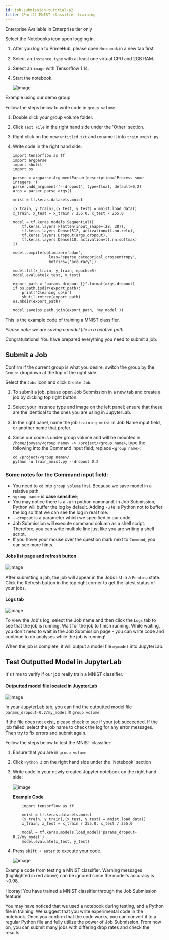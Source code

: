 ```yaml
---
id: job-submission-tutorial-p2
title: (Part2) MNIST classifier training
---
```


<div class="ee-only tooltip">Enterprise
  <span class="tooltiptext">Available in Enterprise tier only</span>
</div>

Select the Notebooks icon upon logging in.

1. After you login to PrimeHub, please open `Notebook` in a new tab first.
2. Select an `instance type` with at least one virtual CPU and 2GB RAM.
3. Select an `image` with Tensorflow 1.14.
4. Start the notebook.

    ![image](assets/jobsub-tt-p2-2.png)

Example using our demo group

Follow the steps below to write code in `group volume`

1. Double click your group volume folder.
2. Click `Text File` in the right hand side under the 'Other' section.
3. Right click on the new `untitled.txt` and rename it into `train_mnist.py` 
4. Write code in the right hand side.

    ```
    import tensorflow as tf
    import argparse
    import shutil
    import os

    parser = argparse.ArgumentParser(description='Process some integers.')
    parser.add_argument('--dropout', type=float, default=0.2)
    args = parser.parse_args()

    mnist = tf.keras.datasets.mnist

    (x_train, y_train),(x_test, y_test) = mnist.load_data()
    x_train, x_test = x_train / 255.0, x_test / 255.0

    model = tf.keras.models.Sequential([
        tf.keras.layers.Flatten(input_shape=(28, 28)),
        tf.keras.layers.Dense(512, activation=tf.nn.relu),
        tf.keras.layers.Dropout(args.dropout),
        tf.keras.layers.Dense(10, activation=tf.nn.softmax)
    ])

    model.compile(optimizer='adam',
                    loss='sparse_categorical_crossentropy',
                    metrics=['accuracy'])

    model.fit(x_train, y_train, epochs=5)
    model.evaluate(x_test, y_test)

    export_path = "params_dropout-{}".format(args.dropout)
    if os.path.isdir(export_path):
        print('Cleaning up\n')
        shutil.rmtree(export_path)
    os.mkdir(export_path)

    model.save(os.path.join(export_path, 'my_model'))
    ```

This is the example code of training a MNIST classifier.

*Please note: we are saving a model file in a relative path.*

Congratulations! You have prepared everything you need to submit a job.

## Submit a Job

Confirm if the current group is what you desire; switch the group by the `Group:` dropdown at the top of the right side.

Select the `Jobs` icon and click `Create Job`.

1. To submit a job, please open Job Submission in a new tab and create a job by clicking top right button.
2. Select your instance type and image on the left panel; ensure that these are the identical to the ones you are using in JupyterLab.
3. In the right panel, name the job `training mnist` in Job Name input field, or another name that prefer. 
4. Since our code is under group volume and will be mounted in `/home/jovyan/<group name> -> /project/<group name>`, type the following into the Command input field; replace `<group name>`:

    ```
    cd /project/<group name>/
    python -u train_mnist.py --dropout 0.2
    ```

### Some notes for the Command input field:

- You need to `cd` into `group volume` first. Because we save model in a relative path.
- `<group name>` is **case sensitive**;
- You may notice there is a `-u` in python command. In Job Submission, Python will buffer the log by default. Adding `-u` tells Python not to buffer the log so that we can see the log in real time.
- `--dropout` is a parameter which we specified in our code.
- Job Submission will execute command column as a shell script. Therefore, you can write multiple line just like you are writing a shell script.
- If you hover your mouse over the question mark next to `Command`, you can see more hints.

#### Jobs list page and refresh button
![image](assets/jobsub-tt-p2-5.png)

After submitting a job, the job will appear in the Jobs list in a `Pending` state. Click the Refresh button in the top right corner to get the latest status of your jobs. 

#### Logs tab
![image](assets/jobsub-tt-p2-6.png)

To view the Job's log, select the Job name and then click the `Logs` tab to see that the job is running. Wait for the job to finish running. While waiting, you don't need to wait in the Job Submission page - you can write code and continue to do analyses while the job is running!

When the job is complete, it will output a model file `mymodel` into JupyterLab.

## Test Outputted Model in JupyterLab

It's time to verify if our job really train a MNIST classifier.

#### Outputted model file located in JuypterLab

![image](assets/jobsub-tt-p2-7.png)

In your JupyterLab tab, you can find the outputted model file `params_dropout-0.2/my_model` in `group volume`.

If the file does not exist, please check to see if your job succeeded. If the job failed, select the job name to check the log for any error messages. Then try to fix errors and submit again.

Follow the steps below to test the MNIST classifier:

1. Ensure that you are in `group volume`
2. Click `Python 3` on the right hand side under the 'Notebook' section
3. Write code in your newly created Jupyter notebook on the right hand side: 

    ![image](assets/jobsub-tt-p2-8.png)

    **Example Code**
    ```
        import tensorflow as tf
        
        mnist = tf.keras.datasets.mnist
        (x_train, y_train),(x_test, y_test) = mnist.load_data()
        x_train, x_test = x_train / 255.0, x_test / 255.0
        
        model = tf.keras.models.load_model('params_dropout-0.2/my_model')
        model.evaluate(x_test, y_test)
    ```

4. Press `shift + enter` to execute your code.

    ![image](assets/jobsub-tt-p2-9.png)

Example code from testing a MNIST classifier. Warning messages (highlighted in red above) can be ignored since the model's accuracy is ~0.98.

Hooray! You have trained a MNIST classifier through the Job Submission feature!

You may have noticed that we used a notebook during testing, and a Python file in training. We suggest that you write experimental code in the notebook. Once you confirm that the code works, you can convert it to a regular Python file and fully utilize the power of Job Submission. From now on, you can submit many jobs with differing drop rates and check the results.
